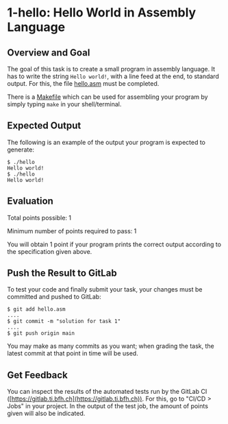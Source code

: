 # 1-hello: Hello World in Assembly Language

## Overview and Goal

The goal of this task is to create a small program in assembly language. It
has to write the string `Hello world!`, with a line feed at the end, to
standard output. For this, the file [hello.asm](hello.asm) must be completed.

There is a [Makefile](Makefile) which can be used for assembling your program
by simply typing `make` in your shell/terminal.

## Expected Output

The following is an example of the output your program is expected to generate:

```
$ ./hello
Hello world!
$ ./hello
Hello world!
```

## Evaluation

Total points possible: 1

Minimum number of points required to pass: 1

You will obtain 1 point if your program prints the correct output according to
the specification given above.

## Push the Result to GitLab

To test your code and finally submit your task, your changes must be committed
and pushed to GitLab:

```
$ git add hello.asm
....
$ git commit -m "solution for task 1"
....
$ git push origin main
```

You may make as many commits as you want; when grading the task, the latest
commit at that point in time will be used.


## Get Feedback

You can inspect the results of the automated tests run by the GitLab CI
([https://gitlab.ti.bfh.ch](https://gitlab.ti.bfh.ch)). For this, go to
"CI/CD > Jobs" in your project. In the output of the test job, the amount of
points given will also be indicated.
